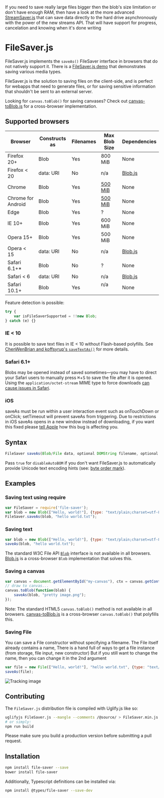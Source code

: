 If you need to save really large files bigger then the blob's size limitation or don't have 
enough RAM, then have a look at the more advanced [StreamSaver.js](https://github.com/jimmywarting/StreamSaver.js)
that can save data directly to the hard drive asynchronously with the power of the new streams API. That will have
support for progress, cancelation and knowing when it's done writing

FileSaver.js
============

FileSaver.js implements the `saveAs()` FileSaver interface in browsers that do
not natively support it. There is a [FileSaver.js demo][1] that demonstrates saving
various media types.

FileSaver.js is the solution to saving files on the client-side, and is perfect for
webapps that need to generate files, or for saving sensitive information that shouldn't be
sent to an external server.

Looking for `canvas.toBlob()` for saving canvases? Check out
[canvas-toBlob.js][2] for a cross-browser implementation.

Supported browsers
------------------

| Browser        | Constructs as | Filenames    | Max Blob Size | Dependencies |
| -------------- | ------------- | ------------ | ------------- | ------------ |
| Firefox 20+    | Blob          | Yes          | 800 MiB       | None         |
| Firefox < 20   | data: URI     | No           | n/a           | [Blob.js](https://github.com/eligrey/Blob.js) |
| Chrome         | Blob          | Yes          | [500 MiB][3]  | None         |
| Chrome for Android | Blob      | Yes          | [500 MiB][3]  | None         |
| Edge           | Blob          | Yes          | ?             | None         |
| IE 10+         | Blob          | Yes          | 600 MiB       | None         |
| Opera 15+      | Blob          | Yes          | 500 MiB       | None         |
| Opera < 15     | data: URI     | No           | n/a           | [Blob.js](https://github.com/eligrey/Blob.js) |
| Safari 6.1+*   | Blob          | No           | ?             | None         |
| Safari < 6     | data: URI     | No           | n/a           | [Blob.js](https://github.com/eligrey/Blob.js) |
| Safari 10.1+   | Blob          | Yes          | n/a           | None         |

Feature detection is possible:

```js
try {
    var isFileSaverSupported = !!new Blob;
} catch (e) {}
```

### IE < 10

It is possible to save text files in IE < 10 without Flash-based polyfills.
See [ChenWenBrian and koffsyrup's `saveTextAs()`](https://github.com/koffsyrup/FileSaver.js#examples) for more details.

### Safari 6.1+

Blobs may be opened instead of saved sometimes—you may have to direct your Safari users to manually
press <kbd>⌘</kbd>+<kbd>S</kbd> to save the file after it is opened. Using the `application/octet-stream` MIME type to force downloads [can cause issues in Safari](https://github.com/eligrey/FileSaver.js/issues/12#issuecomment-47247096).

### iOS

saveAs must be run within a user interaction event such as onTouchDown or onClick; setTimeout will prevent saveAs from triggering. Due to restrictions in iOS saveAs opens in a new window instead of downloading, if you want this fixed please [tell Apple](https://bugs.webkit.org/show_bug.cgi?id=102914) how this bug is affecting you.

Syntax
------

```js
FileSaver saveAs(Blob/File data, optional DOMString filename, optional Boolean disableAutoBOM)
```

Pass `true` for `disableAutoBOM` if you don't want FileSaver.js to automatically provide Unicode text encoding hints (see: [byte order mark](https://en.wikipedia.org/wiki/Byte_order_mark)).

Examples
--------

### Saving text using require
```js
var FileSaver = require('file-saver');
var blob = new Blob(["Hello, world!"], {type: "text/plain;charset=utf-8"});
FileSaver.saveAs(blob, "hello world.txt");
```

### Saving text

```js
var blob = new Blob(["Hello, world!"], {type: "text/plain;charset=utf-8"});
saveAs(blob, "hello world.txt");
```

The standard W3C File API [`Blob`][4] interface is not available in all browsers.
[Blob.js][5] is a cross-browser `Blob` implementation that solves this.

### Saving a canvas

```js
var canvas = document.getElementById("my-canvas"), ctx = canvas.getContext("2d");
// draw to canvas...
canvas.toBlob(function(blob) {
    saveAs(blob, "pretty image.png");
});
```

Note: The standard HTML5 `canvas.toBlob()` method is not available in all browsers.
[canvas-toBlob.js][6] is a cross-browser `canvas.toBlob()` that polyfills this.

### Saving File

You can save a File constructor without specifying a filename. The
File itself already contains a name, There is a hand full of ways to get a file
instance (from storage, file input, new constructor)
But if you still want to change the name, then you can change it in the 2nd argument

```js
var file = new File(["Hello, world!"], "hello world.txt", {type: "text/plain;charset=utf-8"});
saveAs(file);
```



![Tracking image](https://in.getclicky.com/212712ns.gif)

  [1]: http://eligrey.com/demos/FileSaver.js/
  [2]: https://github.com/eligrey/canvas-toBlob.js
  [3]: https://code.google.com/p/chromium/issues/detail?id=375297
  [4]: https://developer.mozilla.org/en-US/docs/DOM/Blob
  [5]: https://github.com/eligrey/Blob.js
  [6]: https://github.com/eligrey/canvas-toBlob.js

Contributing
------------

The `FileSaver.js` distribution file is compiled with Uglify.js like so:

```bash
uglifyjs FileSaver.js --mangle --comments /@source/ > FileSaver.min.js
# or simply:
npm run build
```

Please make sure you build a production version before submitting a pull request.

Installation
------------------

```bash
npm install file-saver --save
bower install file-saver
```

Additionally, Typescript definitions can be installed via:

```bash
npm install @types/file-saver --save-dev
```
